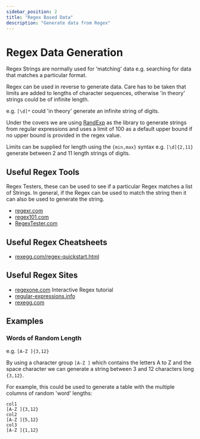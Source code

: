 ```yaml
---
sidebar_position: 2
title: "Regex Based Data"
description: "Generate data from Regex"
---
```


# Regex Data Generation

Regex Strings are normally used for 'matching' data e.g. searching for data that matches a particular format.

Regex can be used in reverse to generate data. Care has to be taken that limits are added to lengths of character sequences, otherwise 'in theory' strings could be of infinite length.

e.g. `[\d]*` could 'in theory' generate an infinite string of digits.

Under the covers we are using [RandExp](https://www.npmjs.com/package/randexp) as the library to generate strings from regular expressions and uses a limit of 100 as a default upper bound if no upper bound is provided in the regex value.

Limits can be supplied for length using the `{min,max}` syntax e.g. `[\d]{2,11}` generate between 2 and 11 length strings of digits.


## Useful Regex Tools

Regex Testers, these can be used to see if a particular Regex matches a list of Strings. In general, if the Regex can be used to match the string then it can also be used to generate the string.

- [regexr.com](https://regexr.com/)
- [regex101.com](https://regex101.com/)
- [RegexTester.com](https://www.regextester.com/)

## Useful Regex Cheatsheets

- [rexegg.com/regex-quickstart.html](https://www.rexegg.com/regex-quickstart.html)

## Useful Regex Sites

- [regexone.com](https://regexone.com) Interactive Regex tutorial
- [regular-expressions.info](https://www.regular-expressions.info)
- [rexegg.com](https://www.rexegg.com)


## Examples

### Words of Random Length

e.g. `[A-Z ]{3,12}`

By using a character group `[A-Z ]` which contains the letters A to Z and the space character we can generate a string between 3 and 12 characters long `{3,12}`.

For example, this could be used to generate a table with the multiple columns of random 'word' lengths:


```
col1
[A-Z ]{3,12}
col2
[A-Z ]{5,12}
col3
[A-Z ]{1,12}
```


